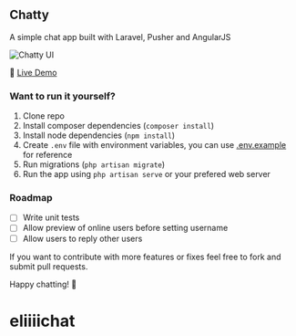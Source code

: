 ## Chatty

A simple chat app built with Laravel, Pusher and AngularJS

![Chatty UI](http://i.imgur.com/wSTlSJk.jpg)

:speech_balloon: [Live Demo](https://chatty-angular-laravel.herokuapp.com)

### Want to run it yourself?

1. Clone repo
2. Install composer dependencies (`composer install`)
3. Install node dependencies (`npm install`)
5. Create `.env` file with environment variables, you can use [.env.example](https://github.com/jahvi/chatty/blob/master/.env.example) for reference
5. Run migrations (`php artisan migrate`)
6. Run the app using `php artisan serve` or your prefered web server

### Roadmap

- [ ] Write unit tests
- [ ] Allow preview of online users before setting username
- [ ] Allow users to reply other users

If you want to contribute with more features or fixes feel free to fork and submit pull requests.

Happy chatting! :ghost:
# eliiiichat
